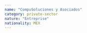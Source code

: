 ```yaml
---
name: "CompuSoluciones y Asociados"
category: private-sector
nature: "Entreprise"
nationality: MEX
---
```

    